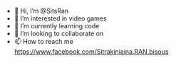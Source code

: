 - 👋 Hi, I’m @SitsRan
- 👀 I’m interested in video games
- 🌱 I’m currently learning code
- 💞️ I’m looking to collaborate on 
- 📫 How to reach me https://www.facebook.com/Sitrakiniaina.RAN.bisous

<!---
SitsRan/SitsRan is a ✨ special ✨ repository because its `README.md` (this file) appears on your GitHub profile.
You can click the Preview link to take a look at your changes.
--->
